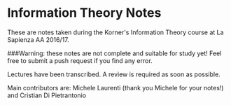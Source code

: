 # Information Theory Notes
These are notes taken during the Korner's Information Theory course at La Sapienza AA 2016/17.

###Warning: these notes are not complete and suitable for study yet! Feel free to submit a push request if you find any error.

Lectures have been transcribed.  A review is required as soon as possible.

Main contributors are: Michele Laurenti (thank you Michele for your notes!) and Cristian Di Pietrantonio
